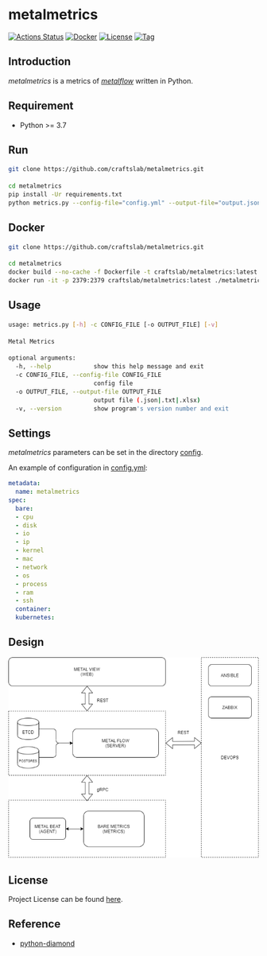 # metalmetrics

[![Actions Status](https://github.com/craftslab/metalmetrics/workflows/CI/badge.svg?branch=master&event=push)](https://github.com/craftslab/metalmetrics/actions?query=workflow%3ACI)
[![Docker](https://img.shields.io/docker/pulls/craftslab/metalmetrics)](https://hub.docker.com/r/craftslab/metalmetrics)
[![License](https://img.shields.io/github/license/craftslab/metalmetrics.svg?color=brightgreen)](https://github.com/craftslab/metalmetrics/blob/master/LICENSE)
[![Tag](https://img.shields.io/github/tag/craftslab/metalmetrics.svg?color=brightgreen)](https://github.com/craftslab/metalmetrics/tags)



## Introduction

*metalmetrics* is a metrics of *[metalflow](https://github.com/craftslab/metalflow/)* written in Python.



## Requirement

- Python >= 3.7



## Run

```bash
git clone https://github.com/craftslab/metalmetrics.git

cd metalmetrics
pip install -Ur requirements.txt
python metrics.py --config-file="config.yml" --output-file="output.json"
```



## Docker

```bash
git clone https://github.com/craftslab/metalmetrics.git

cd metalmetrics
docker build --no-cache -f Dockerfile -t craftslab/metalmetrics:latest .
docker run -it -p 2379:2379 craftslab/metalmetrics:latest ./metalmetrics --config-file="config.yml" --output-file="output.json"
```



## Usage

```bash
usage: metrics.py [-h] -c CONFIG_FILE [-o OUTPUT_FILE] [-v]

Metal Metrics

optional arguments:
  -h, --help            show this help message and exit
  -c CONFIG_FILE, --config-file CONFIG_FILE
                        config file
  -o OUTPUT_FILE, --output-file OUTPUT_FILE
                        output file (.json|.txt|.xlsx)
  -v, --version         show program's version number and exit
```



## Settings

*metalmetrics* parameters can be set in the directory [config](https://github.com/craftslab/metalmetrics/blob/master/metalmetrics/config).

An example of configuration in [config.yml](https://github.com/craftslab/metalmetrics/blob/master/metalmetrics/config/config.yml):

```yaml
metadata:
  name: metalmetrics
spec:
  bare:
  - cpu
  - disk
  - io
  - ip
  - kernel
  - mac
  - network
  - os
  - process
  - ram
  - ssh
  container:
  kubernetes:
```



## Design

![design](design.png)



## License

Project License can be found [here](LICENSE).



## Reference

- [python-diamond](https://github.com/python-diamond/Diamond)
